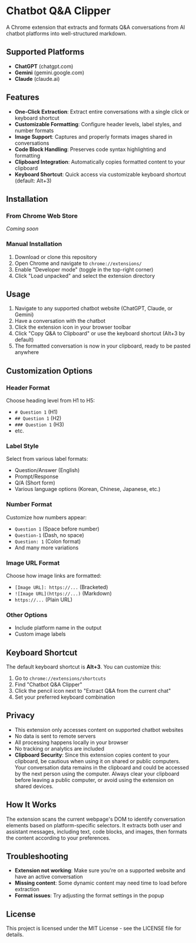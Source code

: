 # Chatbot Q&A Clipper

A Chrome extension that extracts and formats Q&A conversations from AI chatbot platforms into well-structured markdown.

## Supported Platforms

- **ChatGPT** (chatgpt.com)
- **Gemini** (gemini.google.com)
- **Claude** (claude.ai)

## Features

- **One-Click Extraction**: Extract entire conversations with a single click or keyboard shortcut
- **Customizable Formatting**: Configure header levels, label styles, and number formats
- **Image Support**: Captures and properly formats images shared in conversations
- **Code Block Handling**: Preserves code syntax highlighting and formatting
- **Clipboard Integration**: Automatically copies formatted content to your clipboard
- **Keyboard Shortcut**: Quick access via customizable keyboard shortcut (default: Alt+3)

## Installation

### From Chrome Web Store
*Coming soon*

### Manual Installation
1. Download or clone this repository
2. Open Chrome and navigate to `chrome://extensions/`
3. Enable "Developer mode" (toggle in the top-right corner)
4. Click "Load unpacked" and select the extension directory

## Usage

1. Navigate to any supported chatbot website (ChatGPT, Claude, or Gemini)
2. Have a conversation with the chatbot
3. Click the extension icon in your browser toolbar
4. Click "Copy Q&A to Clipboard" or use the keyboard shortcut (Alt+3 by default)
5. The formatted conversation is now in your clipboard, ready to be pasted anywhere

## Customization Options

### Header Format
Choose heading level from H1 to H5:
- `# Question 1` (H1)
- `## Question 1` (H2)
- `### Question 1` (H3)
- etc.

### Label Style
Select from various label formats:
- Question/Answer (English)
- Prompt/Response
- Q/A (Short form)
- Various language options (Korean, Chinese, Japanese, etc.)

### Number Format
Customize how numbers appear:
- `Question 1` (Space before number)
- `Question-1` (Dash, no space)
- `Question: 1` (Colon format)
- And many more variations

### Image URL Format
Choose how image links are formatted:
- `[Image URL]: https://...` (Bracketed)
- `![Image URL](https://...)` (Markdown)
- `https://...` (Plain URL)

### Other Options
- Include platform name in the output
- Custom image labels

## Keyboard Shortcut

The default keyboard shortcut is **Alt+3**. You can customize this:
1. Go to `chrome://extensions/shortcuts`
2. Find "Chatbot Q&A Clipper"
3. Click the pencil icon next to "Extract Q&A from the current chat"
4. Set your preferred keyboard combination

## Privacy

- This extension only accesses content on supported chatbot websites
- No data is sent to remote servers
- All processing happens locally in your browser
- No tracking or analytics are included
- **Clipboard Security**: Since this extension copies content to your clipboard, be cautious when using it on shared or public computers. Your conversation data remains in the clipboard and could be accessed by the next person using the computer. Always clear your clipboard before leaving a public computer, or avoid using the extension on shared devices.

## How It Works

The extension scans the current webpage's DOM to identify conversation elements based on platform-specific selectors. It extracts both user and assistant messages, including text, code blocks, and images, then formats the content according to your preferences.

## Troubleshooting

- **Extension not working**: Make sure you're on a supported website and have an active conversation
- **Missing content**: Some dynamic content may need time to load before extraction
- **Format issues**: Try adjusting the format settings in the popup

## License

This project is licensed under the MIT License - see the LICENSE file for details. 
